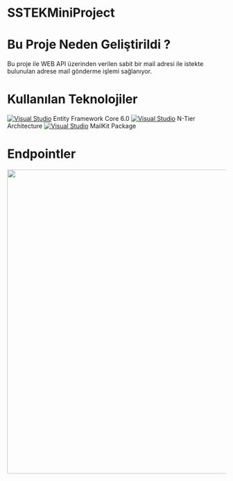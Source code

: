 # SSTEKMiniProject

# Bu Proje Neden Geliştirildi ?

Bu proje ile WEB API üzerinden verilen sabit bir mail adresi ile istekte bulunulan adrese mail gönderme işlemi sağlanıyor.

# Kullanılan Teknolojiler

[![Visual Studio](https://img.shields.io/badge/--6C33AF?logo=visual%20studio)](https://visualstudio.microsoft.com/) Entity Framework Core 6.0
[![Visual Studio](https://img.shields.io/badge/--6C33AF?logo=visual%20studio)](https://visualstudio.microsoft.com/) N-Tier Architecture
[![Visual Studio](https://img.shields.io/badge/--6C33AF?logo=visual%20studio)](https://visualstudio.microsoft.com/) MailKit Package

# Endpointler

<img src="[gorsel-link](https://easyupload.io/2gkgbw)https://easyupload.io/2gkgbw" height="700" width="600px">



